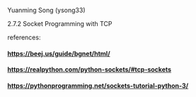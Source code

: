 Yuanming Song (ysong33)

2.7.2 Socket Programming with TCP

references:
#### https://beej.us/guide/bgnet/html/
#### https://realpython.com/python-sockets/#tcp-sockets
#### https://pythonprogramming.net/sockets-tutorial-python-3/


